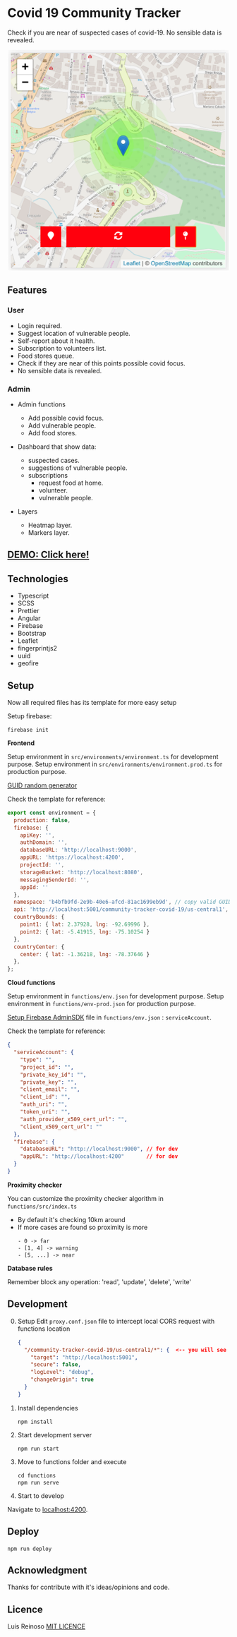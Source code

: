 # Covid 19 Community Tracker
Check if you are near of suspected cases of covid-19. No sensible data is revealed.

<p align="center">
    <img alt="main page" style="text-align:center;" src="img/main.png" alt="main" width="500"/>
</p>

## Features

### User
- Login required.
- Suggest location of vulnerable people.
- Self-report about it health.
- Subscription to volunteers list.
- Food stores queue. 
- Check if they are near of this points possible covid focus.
- No sensible data is revealed.

### Admin
- Admin functions
  - Add possible covid focus.
  - Add vulnerable people.
  - Add food stores.
- Dashboard that show data:
  - suspected cases.
  - suggestions of vulnerable people.
  - subscriptions 
    - request food at home.
    - volunteer.
    - vulnerable people.

- Layers
  - Heatmap layer.
  - Markers layer.

## [DEMO: Click here!](https://community-tracker-covid-19.firebaseapp.com/)

## Technologies
- Typescript
- SCSS
- Prettier
- Angular
- Firebase
- Bootstrap
- Leaflet
- fingerprintjs2
- uuid
- geofire

## Setup

Now all required files has its template for more easy setup

Setup firebase:
```
firebase init
```

**Frontend**

Setup environment in `src/environments/environment.ts` for development purpose.
Setup environment in `src/environments/environment.prod.ts` for production purpose.

[GUID random generator](https://duckduckgo.com/?q=generate+GUID&ia=answer)

Check the template for reference:
``` javascript
export const environment = {
  production: false,
  firebase: {
    apiKey: '',
    authDomain: '',
    databaseURL: 'http://localhost:9000',
    appURL: 'https://localhost:4200',
    projectId: '',
    storageBucket: 'http://localhost:8080',
    messagingSenderId: '',
    appId: ''
  },
  namespace: 'b4bfb9fd-2e9b-40e6-afcd-81ac1699eb9d', // copy valid GUID from above GUID random generator
  api: 'http://localhost:5001/community-tracker-covid-19/us-central1', // <-- replace with functions location
  countryBounds: {
    point1: { lat: 2.37928, lng: -92.69996 },
    point2: { lat: -5.41915, lng: -75.10254 }
  },
  countryCenter: {
    center: { lat: -1.36218, lng: -78.37646 }
  },
};

```

**Cloud functions**

Setup environment in `functions/env.json` for development purpose.
Setup environment in `functions/env-prod.json` for production purpose.

[Setup Firebase AdminSDK](https://firebase.google.com/docs/admin/setup) file in `functions/env.json` : `serviceAccount`.

Check the template for reference:
```JSON
{
  "serviceAccount": {
    "type": "",
    "project_id": "",
    "private_key_id": "",
    "private_key": "",
    "client_email": "",
    "client_id": "",
    "auth_uri": "",
    "token_uri": "",
    "auth_provider_x509_cert_url": "",
    "client_x509_cert_url": ""
  },
  "firebase": {
    "databaseURL": "http://localhost:9000", // for dev
    "appURL": "http://localhost:4200"       // for dev 
  }
}

```

**Proximity checker**

You can customize the proximity checker algorithm in `functions/src/index.ts`

- By default it's checking 10km around
- If more cases are found so proximity is more
  ```
  - 0 -> far
  - [1, 4] -> warning
  - [5, ...] -> near
  ```

**Database rules**

  Remember block any operation: 'read', 'update', 'delete', 'write'

## Development

0. Setup
    Edit `proxy.conf.json` file to intercept local CORS request with functions location
    ```json
    {
      "/community-tracker-covid-19/us-central1/*": {  <-- you will see this this direction when serve functions
        "target": "http://localhost:5001",
        "secure": false,
        "logLevel": "debug",
        "changeOrigin": true
      }
    }
    ```

1. Install dependencies

    ```console
    npm install
    ```
2. Start development server

    ```console
    npm run start
    ```

3. Move to functions folder and execute
    ```console
    cd functions
    npm run serve
    ```

4. Start to develop

Navigate to [localhost:4200](http://localhost:4200).

## Deploy
```console
npm run deploy
```

## Acknowledgment
Thanks for contribute with it's ideas/opinions and code.

## Licence
Luis Reinoso [MIT LICENCE](LICENCE)


